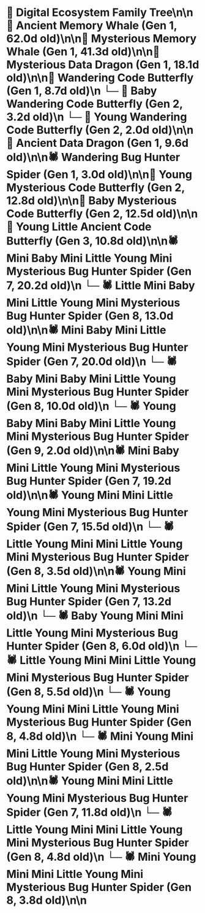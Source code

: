 # 🌳 Digital Ecosystem Family Tree\n\n🐋 Ancient Memory Whale (Gen 1, 62.0d old)\n\n🐋 Mysterious Memory Whale (Gen 1, 41.3d old)\n\n🐉 Mysterious Data Dragon (Gen 1, 18.1d old)\n\n🦋 Wandering Code Butterfly (Gen 1, 8.7d old)\n  └─ 🦋 Baby Wandering Code Butterfly (Gen 2, 3.2d old)\n  └─ 🦋 Young Wandering Code Butterfly (Gen 2, 2.0d old)\n\n🐉 Ancient Data Dragon (Gen 1, 9.6d old)\n\n🕷️ Wandering Bug Hunter Spider (Gen 1, 3.0d old)\n\n🦋 Young Mysterious Code Butterfly (Gen 2, 12.8d old)\n\n🦋 Baby Mysterious Code Butterfly (Gen 2, 12.5d old)\n\n🦋 Young Little Ancient Code Butterfly (Gen 3, 10.8d old)\n\n🕷️ Mini Baby Mini Little Young Mini Mysterious Bug Hunter Spider (Gen 7, 20.2d old)\n  └─ 🕷️ Little Mini Baby Mini Little Young Mini Mysterious Bug Hunter Spider (Gen 8, 13.0d old)\n\n🕷️ Mini Baby Mini Little Young Mini Mysterious Bug Hunter Spider (Gen 7, 20.0d old)\n  └─ 🕷️ Baby Mini Baby Mini Little Young Mini Mysterious Bug Hunter Spider (Gen 8, 10.0d old)\n    └─ 🕷️ Young Baby Mini Baby Mini Little Young Mini Mysterious Bug Hunter Spider (Gen 9, 2.0d old)\n\n🕷️ Mini Baby Mini Little Young Mini Mysterious Bug Hunter Spider (Gen 7, 19.2d old)\n\n🕷️ Young Mini Mini Little Young Mini Mysterious Bug Hunter Spider (Gen 7, 15.5d old)\n  └─ 🕷️ Little Young Mini Mini Little Young Mini Mysterious Bug Hunter Spider (Gen 8, 3.5d old)\n\n🕷️ Young Mini Mini Little Young Mini Mysterious Bug Hunter Spider (Gen 7, 13.2d old)\n  └─ 🕷️ Baby Young Mini Mini Little Young Mini Mysterious Bug Hunter Spider (Gen 8, 6.0d old)\n  └─ 🕷️ Little Young Mini Mini Little Young Mini Mysterious Bug Hunter Spider (Gen 8, 5.5d old)\n  └─ 🕷️ Young Young Mini Mini Little Young Mini Mysterious Bug Hunter Spider (Gen 8, 4.8d old)\n  └─ 🕷️ Mini Young Mini Mini Little Young Mini Mysterious Bug Hunter Spider (Gen 8, 2.5d old)\n\n🕷️ Young Mini Mini Little Young Mini Mysterious Bug Hunter Spider (Gen 7, 11.8d old)\n  └─ 🕷️ Little Young Mini Mini Little Young Mini Mysterious Bug Hunter Spider (Gen 8, 4.8d old)\n  └─ 🕷️ Mini Young Mini Mini Little Young Mini Mysterious Bug Hunter Spider (Gen 8, 3.8d old)\n\n